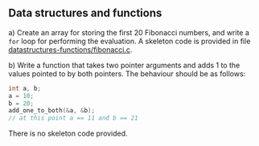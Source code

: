 ## Data structures and functions 

a) Create an array for storing the first 20 Fibonacci numbers, and write a `for` loop for performing the evaluation. A skeleton code is provided in file [datastructures-functions/fibonacci.c](fibonacci.c).

b) Write a function that takes two pointer arguments and adds 1 to the values pointed to by both pointers. The behaviour should be as follows:

```c
int a, b;
a = 10;
b = 20;
add_one_to_both(&a, &b);
// at this point a == 11 and b == 21
```

There is no skeleton code provided.

